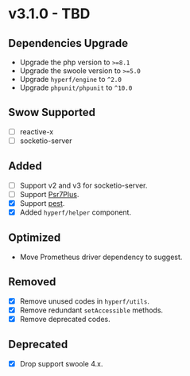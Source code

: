 # v3.1.0 - TBD

## Dependencies Upgrade

- Upgrade the php version to `>=8.1`
- Upgrade the swoole version to `>=5.0`
- Upgrade `hyperf/engine` to `^2.0`
- Upgrade `phpunit/phpunit` to `^10.0`

## Swow Supported

- [ ] reactive-x
- [ ] socketio-server

## Added

- [ ] Support v2 and v3 for socketio-server.
- [ ] Support [Psr7Plus](https://github.com/swow/psr7-plus).
- [x] Support [pest](https://github.com/pestphp/pest).
- [x] Added `hyperf/helper` component.

## Optimized

- Move Prometheus driver dependency to suggest.

## Removed

- [x] Remove unused codes in `hyperf/utils`.
- [x] Remove redundant `setAccessible` methods.
- [x] Remove deprecated codes.

## Deprecated

- [x] Drop support swoole 4.x.
